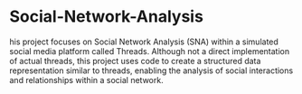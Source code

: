 # Social-Network-Analysis
his project focuses on Social Network Analysis (SNA) within a simulated social media platform called Threads. Although not a direct implementation of actual threads, this project uses code to create a structured data representation similar to threads, enabling the analysis of social interactions and relationships within a social network.
